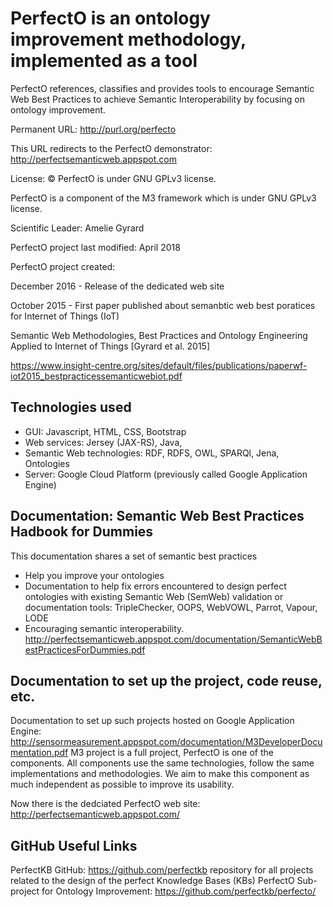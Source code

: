 # PerfectO is an ontology improvement methodology, implemented as a tool

PerfectO references, classifies and provides tools to encourage Semantic Web Best Practices to achieve Semantic Interoperability by focusing on ontology improvement.

Permanent URL: http://purl.org/perfecto 

This URL redirects to the PerfectO demonstrator:  http://perfectsemanticweb.appspot.com

License: © PerfectO is under GNU GPLv3 license. 

PerfectO is a component of the M3 framework which is under GNU GPLv3 license.

Scientific Leader: Amelie Gyrard

PerfectO project last modified: April 2018

PerfectO project created: 

December 2016 - Release of the dedicated web site

October 2015 - First paper published about semanbtic web best poratices for Internet of Things (IoT)

Semantic Web Methodologies, Best Practices and Ontology Engineering Applied to Internet of Things [Gyrard et al. 2015]

https://www.insight-centre.org/sites/default/files/publications/paperwf-iot2015_bestpracticessemanticwebiot.pdf

## Technologies used ##
- GUI: Javascript, HTML, CSS, Bootstrap
- Web services: Jersey (JAX-RS), Java,
- Semantic Web technologies: RDF, RDFS, OWL, SPARQl, Jena, Ontologies
- Server: Google Cloud Platform (previously called Google Application Engine)

## Documentation: Semantic Web Best Practices Hadbook for Dummies ##
This documentation shares a set of semantic best practices
* Help you improve your ontologies
* Documentation to help fix errors encountered to design perfect ontologies
with existing Semantic Web (SemWeb) validation or documentation tools: TripleChecker, OOPS, WebVOWL, Parrot, Vapour, LODE
* Encouraging semantic interoperability.
http://perfectsemanticweb.appspot.com/documentation/SemanticWebBestPracticesForDummies.pdf

## Documentation to set up the project, code reuse, etc. ##
Documentation to set up such projects hosted on Google Application Engine:
http://sensormeasurement.appspot.com/documentation/M3DeveloperDocumentation.pdf
M3 project is a full project, PerfectO is one of the components.
All components use the same technologies, follow the same implementations and methodologies.
We aim to make this component as much independent as possible to improve its usability.

Now there is the dedciated PerfectO web site: http://perfectsemanticweb.appspot.com/

## GitHub Useful Links ##
PerfectKB GitHub:  https://github.com/perfectkb repository for all projects related to the design of the perfect Knowledge Bases (KBs)
PerfectO Sub-project for Ontology Improvement: https://github.com/perfectkb/perfecto/
